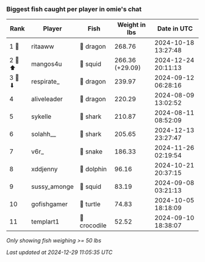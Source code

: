 ### Biggest fish caught per player in omie's chat
| Rank | Player | Fish | Weight in lbs | Date in UTC |
|------|--------|-----------|---------|-----|
| 1 🥇  | ritaaww | 🐉 dragon | 268.76 | 2024-10-18 13:27:48 |
| 2 🥈 ⬆ | mangos4u | 🦑 squid | 266.36 (+29.09) | 2024-12-24 20:11:13 |
| 3 🥉 ⬇ | respirate_ | 🐉 dragon | 239.97 | 2024-09-12 06:28:16 |
| 4  | aliveleader | 🐉 dragon | 220.29 | 2024-08-09 13:02:52 |
| 5  | sykelle | 🦈 shark | 210.87 | 2024-08-11 08:52:09 |
| 6  | solahh__ | 🦈 shark | 205.65 | 2024-12-13 23:27:47 |
| 7  | v6r_ | 🐍 snake | 186.33 | 2024-11-26 02:19:54 |
| 8  | xddjenny | 🐬 dolphin | 96.16 | 2024-10-21 20:37:15 |
| 9  | sussy_amonge | 🦑 squid | 83.19 | 2024-09-08 03:21:13 |
| 10  | gofishgamer | 🐢 turtle | 74.83 | 2024-10-05 18:18:09 |
| 11  | templart1 | 🐊 crocodile | 52.52 | 2024-09-10 18:38:07 |

_Only showing fish weighing >= 50 lbs_

_Last updated at 2024-12-29 11:05:35 UTC_